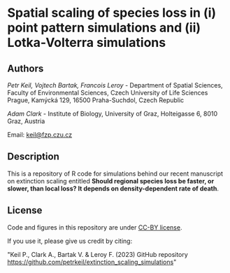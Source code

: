# Spatial scaling of species loss in (i) point pattern simulations and (ii) Lotka-Volterra simulations

## Authors

*Petr Keil, Vojtech Bartak, Francois Leroy* - Department of Spatial Sciences, Faculty of Environmental Sciences, Czech University of Life Sciences Prague, Kamýcká 129, 16500 Praha-Suchdol, Czech Republic

*Adam Clark* - Institute of Biology, University of Graz, Holteigasse 6, 8010 Graz, Austria

Email: [keil@fzp.czu.cz](keil@fzp.czu.cz)

## Description

This is a repository of R code for simulations behind our recent manuscript 
on extinction scaling entitled **Should regional species loss be faster, 
or slower, than local loss? It depends on density-dependent rate of death**.

## License

Code and figures in this repository are under [CC-BY license](https://creativecommons.org/share-your-work/cclicenses/). 

If you use it, please give us credit by citing: 

"Keil P., Clark A., Bartak V. & Leroy F. (2023) GitHub repository  https://github.com/petrkeil/extinction_scaling_simulations"
